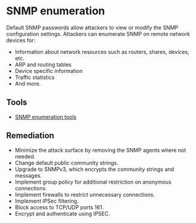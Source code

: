 # SNMP enumeration

Default SNMP passwords allow attackers to view or modify the SNMP configuration settings. Attackers can enumerate SNMP on remote network devices for:

* Information about network resources such as routers, shares, devices, etc.
* ARP and routing tables
* Device specific information
* Traffic statistics
* And more.

## Tools

* [SNMP enumeration tools](https://testlab.tymyrddin.dev/docs/enum/snmp)

## Remediation

* Minimize the attack surface by removing the SNMP agents where not needed.
* Change default public community strings.
* Upgrade to SNMPv3, which encrypts the community strings and messages.
* Implement group policy for additional restriction on anonymous connections.
* Implement firewalls to restrict unnecessary connections.
* Implement IPSec filtering.
* Block access to TCP/UDP ports 161.
* Encrypt and authenticate using IPSEC.

